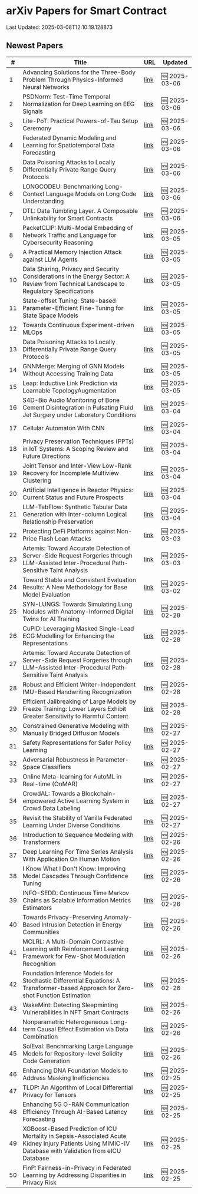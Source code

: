 # arXiv Papers for Smart Contract

Last Updated: 2025-03-08T12:10:19.128873

## Newest Papers

|\#|Title|URL|Updated|
|---|---|---|---|
|1|Advancing Solutions for the Three-Body Problem Through Physics-Informed Neural Networks|[link](http://arxiv.org/abs/2503.04585v1)|🆕 2025-03-06|
|2|PSDNorm: Test-Time Temporal Normalization for Deep Learning on EEG Signals|[link](http://arxiv.org/abs/2503.04582v1)|🆕 2025-03-06|
|3|Lite-PoT: Practical Powers-of-Tau Setup Ceremony|[link](http://arxiv.org/abs/2503.04549v1)|🆕 2025-03-06|
|4|Federated Dynamic Modeling and Learning for Spatiotemporal Data Forecasting|[link](http://arxiv.org/abs/2503.04528v1)|🆕 2025-03-06|
|5|Data Poisoning Attacks to Locally Differentially Private Range Query Protocols|[link](http://arxiv.org/abs/2503.03454v2)|🆕 2025-03-06|
|6|LONGCODEU: Benchmarking Long-Context Language Models on Long Code Understanding|[link](http://arxiv.org/abs/2503.04359v1)|🆕 2025-03-06|
|7|DTL: Data Tumbling Layer. A Composable Unlinkability for Smart Contracts|[link](http://arxiv.org/abs/2503.04260v1)|🆕 2025-03-06|
|8|PacketCLIP: Multi-Modal Embedding of Network Traffic and Language for Cybersecurity Reasoning|[link](http://arxiv.org/abs/2503.03747v1)|🆕 2025-03-05|
|9|A Practical Memory Injection Attack against LLM Agents|[link](http://arxiv.org/abs/2503.03704v1)|🆕 2025-03-05|
|10|Data Sharing, Privacy and Security Considerations in the Energy Sector: A Review from Technical Landscape to Regulatory Specifications|[link](http://arxiv.org/abs/2503.03539v1)|🆕 2025-03-05|
|11|State-offset Tuning: State-based Parameter-Efficient Fine-Tuning for State Space Models|[link](http://arxiv.org/abs/2503.03499v1)|🆕 2025-03-05|
|12|Towards Continuous Experiment-driven MLOps|[link](http://arxiv.org/abs/2503.03455v1)|🆕 2025-03-05|
|13|Data Poisoning Attacks to Locally Differentially Private Range Query Protocols|[link](http://arxiv.org/abs/2503.03454v1)|🆕 2025-03-05|
|14|GNNMerge: Merging of GNN Models Without Accessing Training Data|[link](http://arxiv.org/abs/2503.03384v1)|🆕 2025-03-05|
|15|Leap: Inductive Link Prediction via Learnable TopologyAugmentation|[link](http://arxiv.org/abs/2503.03331v1)|🆕 2025-03-05|
|16|S4D-Bio Audio Monitoring of Bone Cement Disintegration in Pulsating Fluid Jet Surgery under Laboratory Conditions|[link](http://arxiv.org/abs/2503.02714v1)|🆕 2025-03-04|
|17|Cellular Automaton With CNN|[link](http://arxiv.org/abs/2503.02652v1)|🆕 2025-03-04|
|18|Privacy Preservation Techniques (PPTs) in IoT Systems: A Scoping Review and Future Directions|[link](http://arxiv.org/abs/2503.02455v1)|🆕 2025-03-04|
|19|Joint Tensor and Inter-View Low-Rank Recovery for Incomplete Multiview Clustering|[link](http://arxiv.org/abs/2503.02449v1)|🆕 2025-03-04|
|20|Artificial Intelligence in Reactor Physics: Current Status and Future Prospects|[link](http://arxiv.org/abs/2503.02440v1)|🆕 2025-03-04|
|21|LLM-TabFlow: Synthetic Tabular Data Generation with Inter-column Logical Relationship Preservation|[link](http://arxiv.org/abs/2503.02161v1)|🆕 2025-03-04|
|22|Protecting DeFi Platforms against Non-Price Flash Loan Attacks|[link](http://arxiv.org/abs/2503.01944v1)|🆕 2025-03-03|
|23|Artemis: Toward Accurate Detection of Server-Side Request Forgeries through LLM-Assisted Inter-Procedural Path-Sensitive Taint Analysis|[link](http://arxiv.org/abs/2502.21026v2)|🆕 2025-03-03|
|24|Toward Stable and Consistent Evaluation Results: A New Methodology for Base Model Evaluation|[link](http://arxiv.org/abs/2503.00812v1)|🆕 2025-03-02|
|25|SYN-LUNGS: Towards Simulating Lung Nodules with Anatomy-Informed Digital Twins for AI Training|[link](http://arxiv.org/abs/2502.21187v1)|🆕 2025-02-28|
|26|CuPID: Leveraging Masked Single-Lead ECG Modelling for Enhancing the Representations|[link](http://arxiv.org/abs/2502.21127v1)|🆕 2025-02-28|
|27|Artemis: Toward Accurate Detection of Server-Side Request Forgeries through LLM-Assisted Inter-Procedural Path-Sensitive Taint Analysis|[link](http://arxiv.org/abs/2502.21026v1)|🆕 2025-02-28|
|28|Robust and Efficient Writer-Independent IMU-Based Handwriting Recognization|[link](http://arxiv.org/abs/2502.20954v1)|🆕 2025-02-28|
|29|Efficient Jailbreaking of Large Models by Freeze Training: Lower Layers Exhibit Greater Sensitivity to Harmful Content|[link](http://arxiv.org/abs/2502.20952v1)|🆕 2025-02-28|
|30|Constrained Generative Modeling with Manually Bridged Diffusion Models|[link](http://arxiv.org/abs/2502.20371v1)|🆕 2025-02-27|
|31|Safety Representations for Safer Policy Learning|[link](http://arxiv.org/abs/2502.20341v1)|🆕 2025-02-27|
|32|Adversarial Robustness in Parameter-Space Classifiers|[link](http://arxiv.org/abs/2502.20314v1)|🆕 2025-02-27|
|33|Online Meta-learning for AutoML in Real-time (OnMAR)|[link](http://arxiv.org/abs/2502.20279v1)|🆕 2025-02-27|
|34|CrowdAL: Towards a Blockchain-empowered Active Learning System in Crowd Data Labeling|[link](http://arxiv.org/abs/2503.00066v1)|🆕 2025-02-27|
|35|Revisit the Stability of Vanilla Federated Learning Under Diverse Conditions|[link](http://arxiv.org/abs/2502.19849v1)|🆕 2025-02-27|
|36|Introduction to Sequence Modeling with Transformers|[link](http://arxiv.org/abs/2502.19597v1)|🆕 2025-02-26|
|37|Deep Learning For Time Series Analysis With Application On Human Motion|[link](http://arxiv.org/abs/2502.19364v1)|🆕 2025-02-26|
|38|I Know What I Don't Know: Improving Model Cascades Through Confidence Tuning|[link](http://arxiv.org/abs/2502.19335v1)|🆕 2025-02-26|
|39|INFO-SEDD: Continuous Time Markov Chains as Scalable Information Metrics Estimators|[link](http://arxiv.org/abs/2502.19183v1)|🆕 2025-02-26|
|40|Towards Privacy-Preserving Anomaly-Based Intrusion Detection in Energy Communities|[link](http://arxiv.org/abs/2502.19154v1)|🆕 2025-02-26|
|41|MCLRL: A Multi-Domain Contrastive Learning with Reinforcement Learning Framework for Few-Shot Modulation Recognition|[link](http://arxiv.org/abs/2502.19071v1)|🆕 2025-02-26|
|42|Foundation Inference Models for Stochastic Differential Equations: A Transformer-based Approach for Zero-shot Function Estimation|[link](http://arxiv.org/abs/2502.19049v1)|🆕 2025-02-26|
|43|WakeMint: Detecting Sleepminting Vulnerabilities in NFT Smart Contracts|[link](http://arxiv.org/abs/2502.19032v1)|🆕 2025-02-26|
|44|Nonparametric Heterogeneous Long-term Causal Effect Estimation via Data Combination|[link](http://arxiv.org/abs/2502.18960v1)|🆕 2025-02-26|
|45|SolEval: Benchmarking Large Language Models for Repository-level Solidity Code Generation|[link](http://arxiv.org/abs/2502.18793v1)|🆕 2025-02-26|
|46|Enhancing DNA Foundation Models to Address Masking Inefficiencies|[link](http://arxiv.org/abs/2502.18405v1)|🆕 2025-02-25|
|47|TLDP: An Algorithm of Local Differential Privacy for Tensors|[link](http://arxiv.org/abs/2502.18227v1)|🆕 2025-02-25|
|48|Enhancing 5G O-RAN Communication Efficiency Through AI-Based Latency Forecasting|[link](http://arxiv.org/abs/2502.18046v1)|🆕 2025-02-25|
|49|XGBoost-Based Prediction of ICU Mortality in Sepsis-Associated Acute Kidney Injury Patients Using MIMIC-IV Database with Validation from eICU Database|[link](http://arxiv.org/abs/2502.17978v1)|🆕 2025-02-25|
|50|FinP: Fairness-in-Privacy in Federated Learning by Addressing Disparities in Privacy Risk|[link](http://arxiv.org/abs/2502.17748v1)|🆕 2025-02-25|
